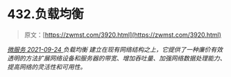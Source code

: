 <!--yml
category: 未分类
date: 0001-01-01 00:00:00
-->

# 432.负载均衡

> 原文：[https://zwmst.com/3920.html](https://zwmst.com/3920.html)

   [ *微服务* ](https://zwmst.com/%e5%be%ae%e6%9c%8d%e5%8a%a1)*[ <time datetime="2021-09-24T15:38:18+08:00"> 2021-09-24 </time> ](https://zwmst.com/3920.html)  负载均衡 建立在现有网络结构之上，它提供了一种廉价有效透明的方法扩展网络设备和服务器的带宽、增加吞吐量、加强网络数据处理能力、提高网络的灵活性和可用性。*